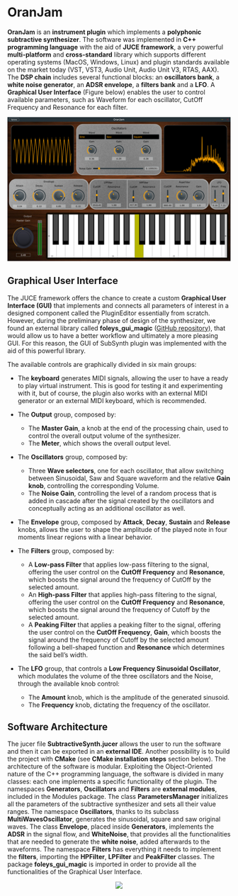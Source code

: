 # OranJam
**OranJam** is an **instrument plugin** which implements a **polyphonic subtractive synthesizer**. The software was implemented in **C++ programming language** with the aid of **JUCE framework**, a very powerful **multi-platform** and **cross-standard** library which supports different operating systems (MacOS, Windows, Linux) and plugin standards available on the market today (VST, VST3, Audio Unit, Audio Unit V3, RTAS, AAX). The **DSP chain** includes several functional blocks: an **oscillators bank**, a **white noise generator**, an **ADSR envelope**, a **filters bank** and a **LFO**. A **Graphical User Interface** (Figure below) enables the user to control available parameters, such as Waveform for each oscillator, CutOff Frequency and Resonance for each filter.

<p align="center">
  <img width="800" height=auto src="./Assets/images/OranJamGUI.png">
</p>

## Graphical User Interface
The JUCE framework offers the chance to create a custom **Graphical User Interface (GUI)** that implements and connects all parameters of interest in a designed component called the PluginEditor essentially from scratch. However, during the preliminary phase of design of the synthesizer, we found an external library called **foleys_gui_magic** ([GitHub repository](https://github.com/ffAudio/foleys_gui_magic)), that would allow us to have a better workflow and ultimately a more pleasing GUI. For this reason, the GUI of SubSynth plugin was implemented with the aid of this powerful library.

The available controls are graphically divided in six main groups:
- The **keyboard** generates MIDI signals, allowing the user to have a ready to play virtual instrument. This is good for testing it and experimenting with it, but of course, the plugin also works with an external MIDI generator or an external MIDI keyboard, which is recommended.

- The **Output** group, composed by:
  - The **Master Gain**, a knob at the end of the processing chain, used to control the overall output volume of the synthesizer.
  - The **Meter**, which shows the overall output level.

- The **Oscillators** group, composed by:
  - Three **Wave selectors**, one for each oscillator, that allow switching between Sinusoidal, Saw and Square waveform and the relative **Gain knob**, controlling the corresponding Volume.
  - The **Noise Gain**, controlling the level of a random process that is added in cascade after the signal created by the oscillators and conceptually acting as an additional oscillator as well.

- The **Envelope** group, composed by **Attack**, **Decay**, **Sustain** and **Release** knobs, allows the user to shape the amplitude of the played note in four moments linear regions with a linear behavior.

- The **Filters** group, composed by:
  - A **Low-pass Filter** that applies low-pass filtering to the signal, offering the user control on the **CutOff Frequency** and **Resonance**, which boosts the signal around the frequency of CutOff by the selected amount.
  - An **High-pass Filter** that applies high-pass filtering to the signal, offering the user control on the **CutOff Frequency** and **Resonance**, which boosts the signal around the frequency of Cutoff by the selected amount.
  - A **Peaking Filter** that applies a peaking filter to the signal, offering the user control on the **CutOff Frequency**, **Gain**, which boosts the signal around the frequency of Cutoff by the selected amount following a bell-shaped function and **Resonance** which determines the said bell’s width.

- The **LFO** group, that controls a **Low Frequency Sinusoidal Oscillator**, which modulates the volume of the three oscillators and the Noise, through the available knob control:
  - The **Amount** knob, which is the amplitude of the generated sinusoid.
  - The **Frequency** knob, dictating the frequency of the oscillator.

## Software Architecture
The jucer file **SubtractiveSynth.jucer** allows the user to run the software and then it can be exported in an **external IDE**. Another possibility is to build the project with **CMake** (see **CMake installation steps** section below).
The architecture of the software is modular. Exploiting the Object-Oriented nature of the C++ programming language, the software is divided in many classes: each one implements a specific functionality of the plugin. The namespaces **Generators**, **Oscillators** and **Filters** are **external modules**, included in the Modules package.
The class **ParametersManager** initializes all the parameters of the subtractive synthesizer and sets all their value ranges. The namespace **Oscillators**, thanks to its subclass **MultiWavesOscillator**, generates the sinusoidal, square and saw original waves. The class **Envelope**, placed inside **Generators**, implements the **ADSR** in the signal flow, and **WhiteNoise**, that provides all the functionalities that are needed to generate the **white noise**, added afterwards to the waveforms.
The namespace **Filters** has everything it needs to implement the **filters**, importing the **HPFilter**, **LPFilter** and **PeakFilter** classes.
The package **foleys_gui_magic** is imported in order to provide all the functionalities of the Graphical User Interface.

<p align="center">
  <img width="600" height=auto src="./Assets/graphs/Signal_Flow_Diagram.png">
</p>
